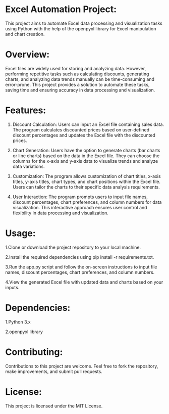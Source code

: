 # Excel Automation Project:

This project aims to automate Excel data processing and visualization tasks using Python with the help of the openpyxl library for Excel manipulation and chart creation.

# Overview:
Excel files are widely used for storing and analyzing data. However, performing repetitive tasks such as calculating discounts, generating charts, and analyzing data trends manually can be time-consuming and error-prone. This project provides a solution to automate these tasks, saving time and ensuring accuracy in data processing and visualization.

# Features:
 1. Discount Calculation: Users can input an Excel file containing sales data. The program calculates discounted prices based on user-defined discount percentages and updates the Excel file with the discounted prices.

 2. Chart Generation: Users have the option to generate charts (bar charts or line charts) based on the data in the Excel file. They can choose the columns for the x-axis and y-axis data to visualize trends and analyze data variations.

 3. Customization: The program allows customization of chart titles, x-axis titles, y-axis titles, chart types, and chart positions within the Excel file. Users can tailor the charts to their specific data analysis requirements.

 4. User Interaction: The program prompts users to input file names, discount percentages, chart preferences, and column numbers for data visualization. This interactive approach ensures user control and flexibility in data processing and visualization.

# Usage:
 1.Clone or download the project repository to your local machine.
 
 2.Install the required dependencies using pip install -r requirements.txt.
 
 3.Run the app.py script and follow the on-screen instructions to input file names, discount percentages, chart preferences, and column numbers.
 
 4.View the generated Excel file with updated data and charts based on your inputs.
 
# Dependencies:
 1.Python 3.x
 
 2.openpyxl library
# Contributing:
Contributions to this project are welcome. Feel free to fork the repository, make improvements, and submit pull requests.

# License:
This project is licensed under the MIT License.

